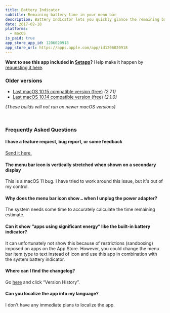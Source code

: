 ```yaml
---
title: Battery Indicator
subtitle: Remaining battery time in your menu bar
description: Battery Indicator lets you quickly glance the remaining battery time or percentage right in your menu bar.
date: 2017-02-18
platforms:
  - macOS
is_paid: true
app_store_app_id: 1206020918
app_store_url: https://apps.apple.com/app/id1206020918
---
```


**Want to see this app included in [Setapp](https://setapp.com)?** Help make it happen by [requesting it here](https://support.setapp.com/hc/en-us/articles/213780569-Can-I-suggest-an-app-).

### Older versions

- [Last macOS 10.15 compatible version (free)](https://github.com/sindresorhus/meta/files/6565005/Battery.Indicator.2.7.1.-.macOS.10.15.zip) *(2.7.1)*
- [Last macOS 10.14 compatible version (free)](https://github.com/sindresorhus/meta/files/4127047/Battery-Indicator-2.1.0-Mojave.zip) *(2.1.0)*

*(These builds will not run on newer macOS versions)*

<br>

<h3 id="faq">Frequently Asked Questions</h3>

#### I have a feature request, bug report, or some feedback

[Send it here.](https://sindresorhus.com/feedback/?product=Battery%20Indicator&referrer=Website-FAQ)

#### The menu bar icon is vertically stretched when shown on a secondary display

This is a macOS 11 bug. I have tried to work around this issue, but it's out of my control.

#### Why does the menu bar icon show `…` when I unplug the power adapter?

The system needs some time to accurately calculate the time remaining estimate.

#### Can it show “apps using significant energy” like the built-in battery indicator?

It can unfortunately not show this because of restrictions (sandboxing) imposed on apps on the App Store. However, you could change the menu bar item type to text instead of icon and use this app in combination with the system battery indicator.

#### Where can I find the changelog?

Go [here](https://apps.apple.com/app/id1206020918) and click “Version History”.

#### Can you localize the app into my language?

I don't have any immediate plans to localize the app.
